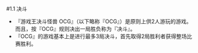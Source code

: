 #1.1        决斗
* 『游戏王决斗怪兽 OCG』（以下略称『OCG』）是原则上供2人游玩的游戏。而且，按『OCG』规则决出一局胜负称为『决斗』。
* 『OCG』的游戏基本上是进行最多3局决斗，首先取得2局胜利者获得整场比赛胜利。
